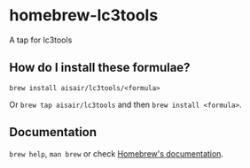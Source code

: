 # homebrew-lc3tools
A tap for lc3tools

## How do I install these formulae?

`brew install aisair/lc3tools/<formula>`

Or `brew tap aisair/lc3tools` and then `brew install <formula>`.

## Documentation

`brew help`, `man brew` or check [Homebrew's documentation](https://docs.brew.sh).
